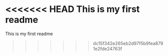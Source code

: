 <<<<<<< HEAD
This is my first readme
=======
This is my first readme
>>>>>>> dc15f342e265eb2d97f5b9fea8791e2fde24763f
